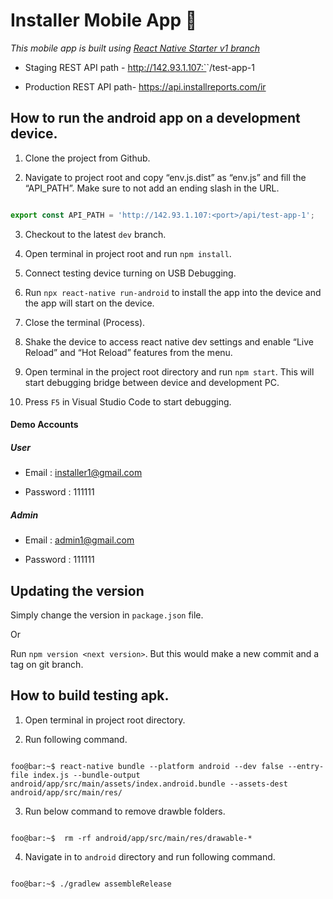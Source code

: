 
  

# Installer Mobile App 🚀

  

  

*This mobile app is built using [React Native Starter v1 branch](https://github.com/flatlogic/react-native-starter/tree/v1)*

  

  

- Staging REST API path - http://142.93.1.107:`<port>`/test-app-1

  

- Production REST API path- https://api.installreports.com/ir

  

  

## How to run the android app on a development device.

  

  

1. Clone the project from Github.

  

2. Navigate to project root and copy “env.js.dist” as “env.js” and fill the “API_PATH”. Make sure to not add an ending slash in the URL.

  

```javascript

export const API_PATH = 'http://142.93.1.107:<port>/api/test-app-1';

```

  

3. Checkout to the latest `dev` branch.

  

4. Open terminal in project root and run `npm install`.

  

5. Connect testing device turning on USB Debugging.

  

6. Run `npx react-native run-android` to install the app into the device and the app will start on the device.

  

7. Close the terminal (Process).

  

8. Shake the device to access react native dev settings and enable “Live Reload” and “Hot Reload” features from the menu.

  

9. Open terminal in the project root directory and run `npm start`. This will start debugging bridge between device and development PC.

  

10. Press `F5` in Visual Studio Code to start debugging.

  

#### Demo Accounts

  

##### User

- Email : installer1@gmail.com

- Password : 111111

  

##### Admin

- Email : admin1@gmail.com

- Password : 111111

  


## Updating the version
Simply change the version in `package.json` file.

Or

Run `npm version <next version>`. But this would make a new commit and a tag on git branch.


## How to build testing apk.

  

1. Open terminal in project root directory.

2. Run following command.

  

```console

foo@bar:~$ react-native bundle --platform android --dev false --entry-file index.js --bundle-output android/app/src/main/assets/index.android.bundle --assets-dest android/app/src/main/res/

```

3. Run below command to remove drawble folders.

```console

foo@bar:~$  rm -rf android/app/src/main/res/drawable-*

```

4. Navigate in to `android` directory and run following command.


```{r,engine=''bash}

foo@bar:~$ ./gradlew assembleRelease

```